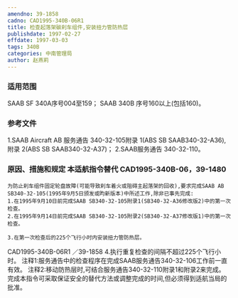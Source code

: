 ```yaml
---
amendno: 39-1858
cadno: CAD1995-340B-06R1
title: 检查起落架碳刹车组件,安装扭力管防热层
publishdate: 1997-02-27
effdate: 1997-03-03
tags: 340B
categories: 中南管理局
author: 赵燕莉
---
```


### 适用范围 
SAAB SF 340A序号004至159；     SAAB 340B 序号160以上(包括160)。

<!--more-->
### 参考文件
1.SAAB Aircraft AB 服务通告 340-32-105附录 1(ABS SB SAAB340-32-A36),附录 2(ABS SB SAAB340-32-A37)；
    2.SAAB服务通告 340-32-110。

### 原因、措施和规定 本适航指令替代 CAD1995-340B-06，39-1480 
    为防止刹车组件固定轮盘故障(可能导致刹车着火或阻碍主起落架的回收),要求完成SAAB AB SB340-32-105(1995年9月5日颁发或昀新版本)中所述工作,除非已事先完成: 
    1.在1995年9月10日前完成SAAB SB340-32-105附录1(SB340-32-A36修改版2)中的第一次检查。 
    2.在1995年9月14日前完成SAAB SB340-32-105附录2(SB340-32-A37修改版1)中的第一次检查。 

    3.在第一次检查后的225个飞行小时内安装扭力管防热层。 
 CAD1995-340B-06R1 ／39-1858 
    4.执行重复检查的间隔不超过225个飞行小时。   注释1:服务通告中的检查程序在完成SAAB服务通告340-32-106工作前一直有效。   注释2:移动防热层时,可结合服务通告340-32-110附录1和附录2来完成。 
    完成本指令可采取保证安全的替代方法或调整完成的时间,但必须得到适航当局的批准。
